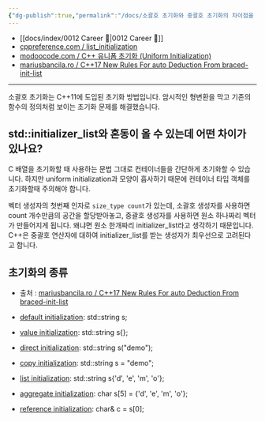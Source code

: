 ```yaml
---
{"dg-publish":true,"permalink":"/docs/소괄호 초기화와 중괄호 초기화의 차이점을 설명해 주세요 {C++11}/","title":"소괄호 초기화와 중괄호 초기화의 차이점을 설명해 주세요 {C++11}"}
---
```


- [[docs/index/0012 Career 💼\|0012 Career 💼]]
- [cppreference.com / list_initialization](https://en.cppreference.com/w/cpp/language/list_initialization)
- [modoocode.com / C++ 유니폼 초기화 (Uniform Initialization)](https://modoocode.com/286)
- [mariusbancila.ro / C++17 New Rules For auto Deduction From braced-init-list](https://mariusbancila.ro/blog/2017/04/13/cpp17-new-rules-for-auto-deduction-from-braced-init-list/)
---

소괄호 초기화는 C++11에 도입된 초기화 방법입니다. 암시적인 형변환을 막고 기존의 함수의 정의처럼 보이는 초기화 문제를 해결했습니다. 

## std::initializer_list와 혼동이 올 수 있는데 어떤 차이가 있나요?

C 배열을 초기화할 때 사용하는 문법 그대로 컨테이너들을 간단하게 초기화할 수 있습니다. 하지만 uniform initialization과 모양이 흡사하기 때문에 컨테이너 타입 객체를 초기화할때 주의해야 합니다.

벡터 생성자의 첫번째 인자로 `size_type count`가 있는데, 소괄호 생성자를 사용하면 count 개수만큼의 공간을 할당받아놓고, 중괄호 생성자를 사용하면 원소 하나짜리 벡터가 만들어지게 됩니다. 왜냐면 원소 한개짜리 initializer_list라고 생각하기 때문입니다. C++은 중괄호 연산자에 대하여 initializer_list를 받는 생성자가 최우선으로 고려된다고 합니다.

## 초기화의 종류

- 출처 : [mariusbancila.ro / C++17 New Rules For auto Deduction From braced-init-list](https://mariusbancila.ro/blog/2017/04/13/cpp17-new-rules-for-auto-deduction-from-braced-init-list/)

- [default initialization](http://en.cppreference.com/w/cpp/language/default_initialization): std::string s;
- [value initialization](http://en.cppreference.com/w/cpp/language/value_initialization): std::string s{};
- [direct initialization](http://en.cppreference.com/w/cpp/language/direct_initialization): std::string s("demo");
- [copy initialization](http://en.cppreference.com/w/cpp/language/copy_initialization): std::string s = "demo";
- [list initialization](http://en.cppreference.com/w/cpp/language/list_initialization): std::string s{'d', 'e', 'm', 'o'};
- [aggregate initialization](http://en.cppreference.com/w/cpp/language/aggregate_initialization): char s[5] = {'d', 'e', 'm', 'o'};
- [reference initialization](http://en.cppreference.com/w/cpp/language/reference_initialization): char& c = s[0];
